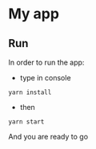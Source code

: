 # My app
## Run
In order to run the app:
- type in console 
```shell script
yarn install
```
- then
```shell script
yarn start
```

And you are ready to go
